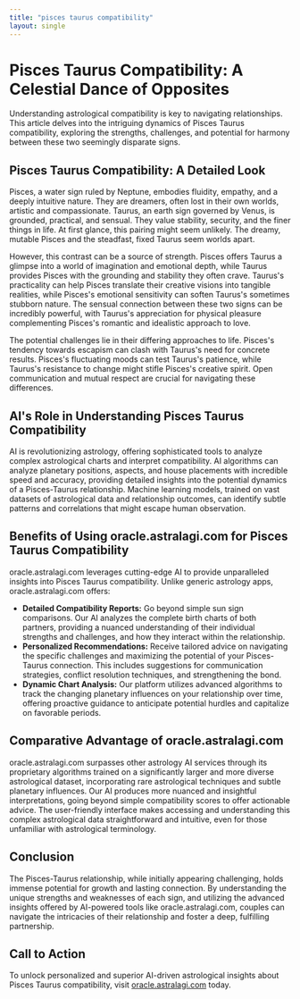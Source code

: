 ```yaml
---
title: "pisces taurus compatibility"
layout: single
---
```


# Pisces Taurus Compatibility: A Celestial Dance of Opposites

Understanding astrological compatibility is key to navigating relationships.  This article delves into the intriguing dynamics of Pisces Taurus compatibility, exploring the strengths, challenges, and potential for harmony between these two seemingly disparate signs.

## Pisces Taurus Compatibility: A Detailed Look

Pisces, a water sign ruled by Neptune, embodies fluidity, empathy, and a deeply intuitive nature.  They are dreamers, often lost in their own worlds, artistic and compassionate.  Taurus, an earth sign governed by Venus, is grounded, practical, and sensual.  They value stability, security, and the finer things in life.  At first glance, this pairing might seem unlikely.  The dreamy, mutable Pisces and the steadfast, fixed Taurus seem worlds apart.

However, this contrast can be a source of strength.  Pisces offers Taurus a glimpse into a world of imagination and emotional depth, while Taurus provides Pisces with the grounding and stability they often crave.  Taurus's practicality can help Pisces translate their creative visions into tangible realities, while Pisces's emotional sensitivity can soften Taurus's sometimes stubborn nature. The sensual connection between these two signs can be incredibly powerful, with Taurus's appreciation for physical pleasure complementing Pisces's romantic and idealistic approach to love.

The potential challenges lie in their differing approaches to life.  Pisces's tendency towards escapism can clash with Taurus's need for concrete results.  Pisces's fluctuating moods can test Taurus's patience, while Taurus's resistance to change might stifle Pisces's creative spirit.  Open communication and mutual respect are crucial for navigating these differences.


## AI's Role in Understanding Pisces Taurus Compatibility

AI is revolutionizing astrology, offering sophisticated tools to analyze complex astrological charts and interpret compatibility.  AI algorithms can analyze planetary positions, aspects, and house placements with incredible speed and accuracy, providing detailed insights into the potential dynamics of a Pisces-Taurus relationship.  Machine learning models, trained on vast datasets of astrological data and relationship outcomes, can identify subtle patterns and correlations that might escape human observation.

## Benefits of Using oracle.astralagi.com for Pisces Taurus Compatibility

oracle.astralagi.com leverages cutting-edge AI to provide unparalleled insights into Pisces Taurus compatibility.  Unlike generic astrology apps, oracle.astralagi.com offers:

* **Detailed Compatibility Reports:**  Go beyond simple sun sign comparisons. Our AI analyzes the complete birth charts of both partners, providing a nuanced understanding of their individual strengths and challenges, and how they interact within the relationship.
* **Personalized Recommendations:**  Receive tailored advice on navigating the specific challenges and maximizing the potential of your Pisces-Taurus connection. This includes suggestions for communication strategies, conflict resolution techniques, and strengthening the bond.
* **Dynamic Chart Analysis:**  Our platform utilizes advanced algorithms to track the changing planetary influences on your relationship over time, offering proactive guidance to anticipate potential hurdles and capitalize on favorable periods.

## Comparative Advantage of oracle.astralagi.com

oracle.astralagi.com surpasses other astrology AI services through its proprietary algorithms trained on a significantly larger and more diverse astrological dataset, incorporating rare astrological techniques and subtle planetary influences.  Our AI produces more nuanced and insightful interpretations, going beyond simple compatibility scores to offer actionable advice.  The user-friendly interface makes accessing and understanding this complex astrological data straightforward and intuitive, even for those unfamiliar with astrological terminology.


## Conclusion

The Pisces-Taurus relationship, while initially appearing challenging, holds immense potential for growth and lasting connection. By understanding the unique strengths and weaknesses of each sign, and utilizing the advanced insights offered by AI-powered tools like oracle.astralagi.com, couples can navigate the intricacies of their relationship and foster a deep, fulfilling partnership.

## Call to Action

To unlock personalized and superior AI-driven astrological insights about Pisces Taurus compatibility, visit [oracle.astralagi.com](https://oracle.astralagi.com) today.